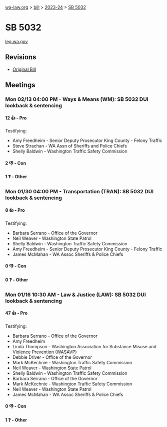 [wa-law.org](/) > [bill](/bill/) > [2023-24](/bill/2023-24/) > [SB 5032](/bill/2023-24/sb/5032/)

# SB 5032
[leg.wa.gov](https://app.leg.wa.gov/billsummary?BillNumber=5032&Year=2023&Initiative=false)

## Revisions
* [Original Bill](1/)

## Meetings
### Mon 02/13 04:00 PM - Ways & Means (WM): SB 5032 DUI lookback & sentencing
#### 12 👍 - Pro
Testifying:
* Amy Freedheim - Senior Deputy Prosecutor King County - Felony Traffic
* Steve Strachan - WA Assn of Sheriffs and Police Chiefs
* Shelly Baldwin - Washington Traffic Safety Commission

#### 2 👎 - Con

#### 1 ❓ - Other

### Mon 01/30 04:00 PM - Transportation (TRAN): SB 5032 DUI lookback & sentencing
#### 8 👍 - Pro
Testifying:
* Barbara Serrano - Office of the Governor
* Neil Weaver - Washington State Patrol
* Shelly Baldwin - Washington Traffic Safety Commission
* Amy Freedheim - Senior Deputy Prosecutor King County - Felony Traffic
* James McMahan - WA Assoc Sheriffs & Police Chiefs

#### 0 👎 - Con

#### 0 ❓ - Other

### Mon 01/16 10:30 AM - Law & Justice (LAW): SB 5032 DUI lookback & sentencing
#### 47 👍 - Pro
Testifying:
* Barbara Serrano - Office of the Governor
* Amy Freedheim
* Linda Thompson - Washington Association for Substance Misuse and Violence Prevention (WASAVP)
* Debbie Driver - Office of the Governor
* Mark McKechnie - Washington Traffic Safety Commission
* Neil Weaver - Washington State Patrol
* Shelly Baldwin - Washington Traffic Safety Commission
* Barbara Serrano - Office of the Governor
* Mark McKechnie - Washington Traffic Safety Commission
* Neil Weaver - Washington State Patrol
* James McMahan - WA Assoc Sheriffs & Police Chiefs

#### 0 👎 - Con

#### 1 ❓ - Other
